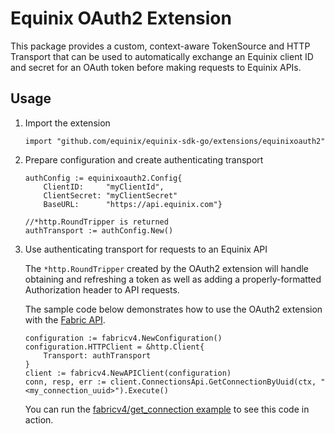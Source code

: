 # Equinix OAuth2 Extension

This package provides a custom, context-aware TokenSource and HTTP Transport that can be used to automatically exchange an Equinix client ID and secret for an OAuth token before making requests to Equinix APIs.

## Usage

1. Import the extension

    ```
    import "github.com/equinix/equinix-sdk-go/extensions/equinixoauth2"
    ```

2. Prepare configuration and create authenticating transport 

    ```
    authConfig := equinixoauth2.Config{
        ClientID:     "myClientId",
        ClientSecret: "myClientSecret"
        BaseURL:      "https://api.equinix.com"}

    //*http.RoundTripper is returned
    authTransport := authConfig.New()
    ```

3. Use authenticating transport for requests to an Equinix API

    The `*http.RoundTripper` created by the OAuth2 extension will handle obtaining and refreshing a token as well as adding a properly-formatted Authorization header to API requests. 

    The sample code below demonstrates how to use the OAuth2 extension with the [Fabric API](../../services/fabricv4).
    
    ```
    configuration := fabricv4.NewConfiguration()
    configuration.HTTPClient = &http.Client{
        Transport: authTransport
    }
    client := fabricv4.NewAPIClient(configuration)
    conn, resp, err := client.ConnectionsApi.GetConnectionByUuid(ctx, "<my_connection_uuid>").Execute()
    ```

    You can run the [fabricv4/get_connection example](../../examples/services/fabricv4/get_connection) to see this code in action.